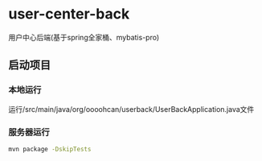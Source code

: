 # user-center-back
用户中心后端(基于spring全家桶、mybatis-pro)
## 启动项目
### 本地运行
运行/src/main/java/org/oooohcan/userback/UserBackApplication.java文件

### 服务器运行
```bash
mvn package -DskipTests
```
